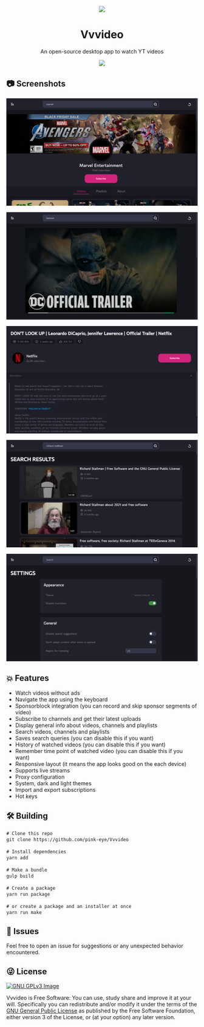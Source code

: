 <p align="center"><img src="src/res/assets/icons/png/256x256.png" width="150"></p>

<h1 align="center">Vvvideo</h1>

<p align="center">An open-source desktop app to watch YT videos</p>

<p align="center">
<a href="https://www.gnu.org/licenses/gpl-3.0" alt="License: GPLv3">
<img src="https://img.shields.io/badge/License-GPL%20v3-blue.svg">
</a>
</p>

## 📷 Screenshots


![Screenshot-Latest](./src/res/assets/screenshots/screenshot(2).png)

![Screenshot-Video](./src/res/assets/screenshots/screenshot(3).png)

![Screenshot-Channel](./src/res/assets/screenshots/screenshot(4).png)

![Screenshot-Trending](./src/res/assets/screenshots/screenshot(1).png)

![Screenshot-Settings](./src/res/assets/screenshots/screenshot(5).png)


## 💥 Features
* Watch videos without ads
* Navigate the app using the keyboard
* Sponsorblock integration (you can record and skip sponsor segments of video)
* Subscribe to channels and get their latest uploads
* Display general info about videos, channels and playlists
* Search videos, channels and playlists
* Saves search queries (you can disable this if you want)
* History of watched videos (you can disable this if you want)
* Remember time point of watched video (you can disable this if you want)
* Responsive layout (it means the app looks good on the each device)
* Supports live streams
* Proxy configuration
* System, dark and light themes
* Import and export subscriptions
* Hot keys

## 🛠️ Building

```
# Clone this repo
git clone https://github.com/pink-eye/Vvvideo

# Install dependencies
yarn add

# Make a bundle
gulp build

# Create a package
yarn run package

# or create a package and an installer at once
yarn run make
```

## 🙏 Issues
Feel free to open an issue for suggestions or any unexpected behavior encountered.

## 😜 License
[![GNU GPLv3 Image](https://www.gnu.org/graphics/gplv3-127x51.png)](https://www.gnu.org/licenses/gpl-3.0.en.html)

Vvvideo is Free Software: You can use, study share and improve it at your
will. Specifically you can redistribute and/or modify it under the terms of the
[GNU General Public License](https://www.gnu.org/licenses/gpl.html) as
published by the Free Software Foundation, either version 3 of the License, or
(at your option) any later version.
